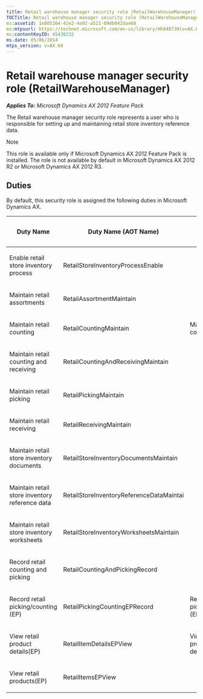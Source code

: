 ```yaml
---
title: Retail warehouse manager security role (RetailWarehouseManager)
TOCTitle: Retail warehouse manager security role (RetailWarehouseManager)
ms:assetid: 1e805264-42e2-4a92-a521-89db042dae68
ms:mtpsurl: https://technet.microsoft.com/en-us/library/Hh848739(v=AX.60)
ms:contentKeyID: 45430232
ms.date: 05/06/2014
mtps_version: v=AX.60
---
```


# Retail warehouse manager security role (RetailWarehouseManager) 


_**Applies To:** Microsoft Dynamics AX 2012 Feature Pack_

The Retail warehouse manager security role represents a user who is responsible for setting up and maintaining retail store inventory reference data.


> [!NOTE]
> <P>This role is available only if Microsoft Dynamics AX 2012 Feature Pack is installed. The role is not available by default in Microsoft Dynamics AX 2012 R2 or Microsoft Dynamics AX 2012 R3.</P>



## Duties

By default, this security role is assigned the following duties in Microsoft Dynamics AX.

<table>
<colgroup>
<col style="width: 33%" />
<col style="width: 33%" />
<col style="width: 33%" />
</colgroup>
<thead>
<tr class="header">
<th><p>Duty Name</p></th>
<th><p>Duty Name (AOT Name)</p></th>
<th><p>Duty Description</p></th>
</tr>
</thead>
<tbody>
<tr class="odd">
<td><p>Enable retail store inventory process</p></td>
<td><p>RetailStoreInventoryProcessEnable</p></td>
<td><p></p></td>
</tr>
<tr class="even">
<td><p>Maintain retail assortments</p></td>
<td><p>RetailAssortmentMaintain</p></td>
<td><p></p></td>
</tr>
<tr class="odd">
<td><p>Maintain retail counting</p></td>
<td><p>RetailCountingMaintain</p></td>
<td><p>Maintain retail counting</p></td>
</tr>
<tr class="even">
<td><p>Maintain retail counting and receiving</p></td>
<td><p>RetailCountingAndReceivingMaintain</p></td>
<td><p></p></td>
</tr>
<tr class="odd">
<td><p>Maintain retail picking</p></td>
<td><p>RetailPickingMaintain</p></td>
<td><p></p></td>
</tr>
<tr class="even">
<td><p>Maintain retail receiving</p></td>
<td><p>RetailReceivingMaintain</p></td>
<td><p></p></td>
</tr>
<tr class="odd">
<td><p>Maintain retail store inventory documents</p></td>
<td><p>RetailStoreInventoryDocumentsMaintain</p></td>
<td><p></p></td>
</tr>
<tr class="even">
<td><p>Maintain retail store inventory reference data</p></td>
<td><p>RetailStoreInventoryReferenceDataMaintai</p></td>
<td><p></p></td>
</tr>
<tr class="odd">
<td><p>Maintain retail store inventory worksheets</p></td>
<td><p>RetailStoreInventoryWorksheetsMaintain</p></td>
<td><p></p></td>
</tr>
<tr class="even">
<td><p>Record retail counting and picking</p></td>
<td><p>RetailCountingAndPickingRecord</p></td>
<td><p></p></td>
</tr>
<tr class="odd">
<td><p>Record retail picking/counting (EP)</p></td>
<td><p>RetailPickingCountingEPRecord</p></td>
<td><p>Record retail picking/counting (EP)</p></td>
</tr>
<tr class="even">
<td><p>View retail product details(EP)</p></td>
<td><p>RetailItemDetailsEPView</p></td>
<td><p>View retail product details(EP)</p></td>
</tr>
<tr class="odd">
<td><p>View retail products(EP)</p></td>
<td><p>RetailItemsEPView</p></td>
<td><p></p></td>
</tr>
</tbody>
</table>

  


